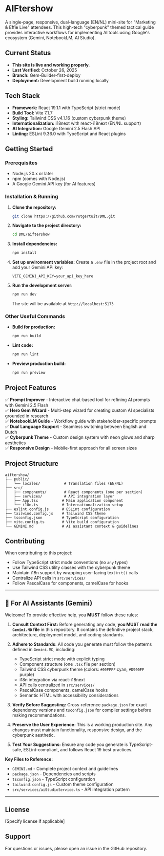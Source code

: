 # AIFtershow

A single-page, responsive, dual-language (EN/NL) mini-site for "Marketing & Effie Live" attendees. This high-tech "cyberpunk" themed tactical guide provides interactive workflows for implementing AI tools using Google's ecosystem (Gemini, NotebookLM, AI Studio).

## Current Status
* **This site is live and working properly.**
* **Last Verified:** October 26, 2025
* **Branch:** Gem-Builder-first-deploy
* **Deployment:** Development build running locally

## Tech Stack

* **Framework:** React 19.1.1 with TypeScript (strict mode)
* **Build Tool:** Vite 7.1.7
* **Styling:** Tailwind CSS v4.1.16 (custom cyberpunk theme)
* **Internationalization:** i18next with react-i18next (EN/NL support)
* **AI Integration:** Google Gemini 2.5 Flash API
* **Linting:** ESLint 9.36.0 with TypeScript and React plugins

## Getting Started

### Prerequisites

* Node.js 20.x or later
* npm (comes with Node.js)
* A Google Gemini API key (for AI features)

### Installation & Running

1.  **Clone the repository:**
    ```bash
    git clone https://github.com/rutgertuit/DML.git
    ```

2.  **Navigate to the project directory:**
    ```bash
    cd DML/aiftershow
    ```

3.  **Install dependencies:**
    ```bash
    npm install
    ```

4.  **Set up environment variables:**
    Create a `.env` file in the project root and add your Gemini API key:
    ```
    VITE_GEMINI_API_KEY=your_api_key_here
    ```

5.  **Run the development server:**
    ```bash
    npm run dev
    ```
    The site will be available at `http://localhost:5173`

### Other Useful Commands

* **Build for production:**
  ```bash
  npm run build
  ```

* **Lint code:**
  ```bash
  npm run lint
  ```

* **Preview production build:**
  ```bash
  npm run preview
  ```

## Project Features

✅ **Prompt Improver** - Interactive chat-based tool for refining AI prompts with Gemini 2.5 Flash  
✅ **Hero Gem Wizard** - Multi-step wizard for creating custom AI specialists grounded in research  
✅ **NotebookLM Guide** - Workflow guide with stakeholder-specific prompts  
✅ **Dual Language Support** - Seamless switching between English and Dutch  
✅ **Cyberpunk Theme** - Custom design system with neon glows and sharp aesthetics  
✅ **Responsive Design** - Mobile-first approach for all screen sizes  

## Project Structure

```
aiftershow/
├── public/
│   └── locales/           # Translation files (EN/NL)
├── src/
│   ├── components/        # React components (one per section)
│   ├── services/          # API integration layer
│   ├── App.tsx           # Main application component
│   └── i18n.ts           # Internationalization setup
├── eslint.config.js      # ESLint configuration
├── tailwind.config.js    # Tailwind CSS theme
├── tsconfig.json         # TypeScript configuration
├── vite.config.ts        # Vite build configuration
└── GEMINI.md             # AI assistant context & guidelines
```

## Contributing

When contributing to this project:
- Follow TypeScript strict mode conventions (no `any` types)
- Use Tailwind CSS utility classes with the cyberpunk theme
- Maintain i18n support by wrapping user-facing text in `t()` calls
- Centralize API calls in `src/services/`
- Follow PascalCase for components, camelCase for hooks

---

## 🤖 For AI Assistants (Gemini)

Welcome! To provide effective help, you **MUST** follow these rules:

1.  **Consult Context First:** Before generating any code, **you MUST read the `Gemini.MD` file** in this repository. It contains the definitive project stack, architecture, deployment model, and coding standards.

2.  **Adhere to Standards:** All code you generate must follow the patterns defined in `Gemini.MD`, including:
    - TypeScript strict mode with explicit typing
    - Component structure (one `.tsx` file per section)
    - Tailwind CSS cyberpunk theme (colors: `#00FFFF` cyan, `#D900FF` purple)
    - i18n integration via react-i18next
    - API calls centralized in `src/services/`
    - PascalCase components, camelCase hooks
    - Semantic HTML with accessibility considerations

3.  **Verify Before Suggesting:** Cross-reference `package.json` for exact dependency versions and `tsconfig.json` for compiler settings before making recommendations.

4.  **Preserve the User Experience:** This is a working production site. Any changes must maintain functionality, responsive design, and the cyberpunk aesthetic.

5.  **Test Your Suggestions:** Ensure any code you generate is TypeScript-safe, ESLint-compliant, and follows React 19 best practices.

**Key Files to Reference:**
- `GEMINI.md` - Complete project context and guidelines
- `package.json` - Dependencies and scripts
- `tsconfig.json` - TypeScript configuration
- `tailwind.config.js` - Custom theme configuration
- `src/services/aiStudioService.ts` - API integration pattern

---

## License

[Specify license if applicable]

## Support

For questions or issues, please open an issue in the GitHub repository.
